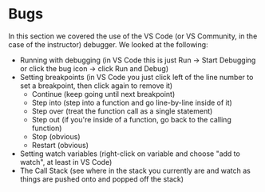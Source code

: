 # Bugs

In this section we covered the use of the VS Code (or VS Community, in the case of the instructor) debugger. We looked at the following:

- Running with debugging (in VS Code this is just Run -> Start Debugging or click the bug icon -> click Run and Debug)
- Setting breakpoints (in VS Code you just click left of the line number to set a breakpoint, then click again to remove it)
    - Continue (keep going until next breakpoint)
    - Step into (step into a function and go line-by-line inside of it)
    - Step over (treat the function call as a single statement)
    - Step out (if you're inside of a function, go back to the calling function)
    - Stop (obvious)
    - Restart (obvious)
- Setting watch variables (right-click on variable and choose "add to watch", at least in VS Code)
- The Call Stack (see where in the stack you currently are and watch as things are pushed onto and popped off the stack)